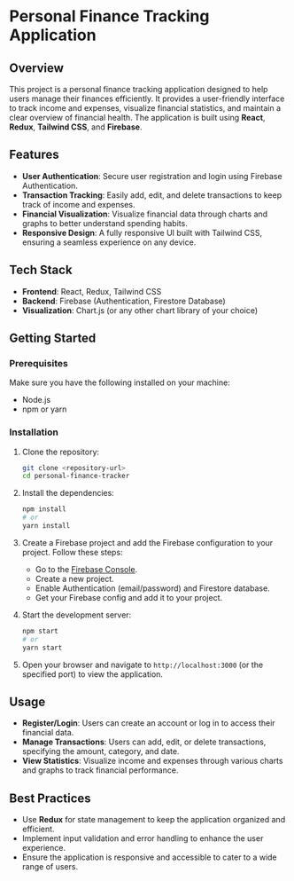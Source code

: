 # Personal Finance Tracking Application

## Overview

This project is a personal finance tracking application designed to help users manage their finances efficiently. It provides a user-friendly interface to track income and expenses, visualize financial statistics, and maintain a clear overview of financial health. The application is built using **React**, **Redux**, **Tailwind CSS**, and **Firebase**.

## Features

- **User Authentication**: Secure user registration and login using Firebase Authentication.
- **Transaction Tracking**: Easily add, edit, and delete transactions to keep track of income and expenses.
- **Financial Visualization**: Visualize financial data through charts and graphs to better understand spending habits.
- **Responsive Design**: A fully responsive UI built with Tailwind CSS, ensuring a seamless experience on any device.

## Tech Stack

- **Frontend**: React, Redux, Tailwind CSS
- **Backend**: Firebase (Authentication, Firestore Database)
- **Visualization**: Chart.js (or any other chart library of your choice)

## Getting Started

### Prerequisites

Make sure you have the following installed on your machine:

- Node.js
- npm or yarn

### Installation

1. Clone the repository:

   ```bash
   git clone <repository-url>
   cd personal-finance-tracker
   ```

2. Install the dependencies:

   ```bash
   npm install
   # or
   yarn install
   ```

3. Create a Firebase project and add the Firebase configuration to your project. Follow these steps:
   - Go to the [Firebase Console](https://console.firebase.google.com/).
   - Create a new project.
   - Enable Authentication (email/password) and Firestore database.
   - Get your Firebase config and add it to your project.

4. Start the development server:

   ```bash
   npm start
   # or
   yarn start
   ```

5. Open your browser and navigate to `http://localhost:3000` (or the specified port) to view the application.

## Usage

- **Register/Login**: Users can create an account or log in to access their financial data.
- **Manage Transactions**: Users can add, edit, or delete transactions, specifying the amount, category, and date.
- **View Statistics**: Visualize income and expenses through various charts and graphs to track financial performance.

## Best Practices

- Use **Redux** for state management to keep the application organized and efficient.
- Implement input validation and error handling to enhance the user experience.
- Ensure the application is responsive and accessible to cater to a wide range of users.
